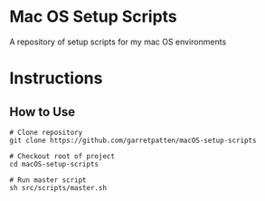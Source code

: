 # Mac OS Setup Scripts
A repository of setup scripts for my mac OS environments

# Instructions

## How to Use
```
# Clone repository
git clone https://github.com/garretpatten/macOS-setup-scripts

# Checkout root of project
cd macOS-setup-scripts

# Run master script
sh src/scripts/master.sh
```
